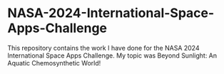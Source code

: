 # NASA-2024-International-Space-Apps-Challenge
This repository contains the work I have done for the NASA 2024 International Space Apps Challenge. My topic was Beyond Sunlight: An Aquatic Chemosynthetic World!
